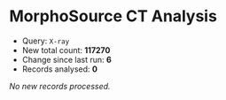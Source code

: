 # MorphoSource CT Analysis

* Query: `X-ray`
* New total count: **117270**
* Change since last run: **6**
* Records analysed: **0**

_No new records processed._